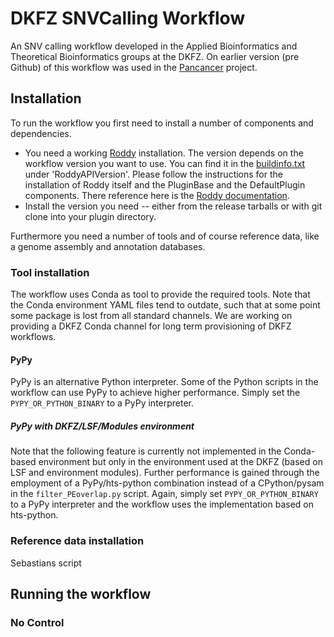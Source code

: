 # DKFZ SNVCalling Workflow

An SNV calling workflow developed in the Applied Bioinformatics and Theoretical Bioinformatics groups at the DKFZ. On earlier version (pre Github) of this workflow was used in the [Pancancer](https://github.com/TheRoddyWMS/BatchEuphoria/pull/124) project.

## Installation

To run the workflow you first need to install a number of components and dependencies.

* You need a working [Roddy](https://github.com/TheRoddyWMS/Roddy) installation. The version depends on the workflow version you want to use. You can find it in the [buildinfo.txt](buildinfo.txt) under 'RoddyAPIVersion'. Please follow the instructions for the installation of Roddy itself and the PluginBase and the DefaultPlugin components. There reference here is the [Roddy documentation](https://roddy-documentation.readthedocs.io/installationGuide.html).
* Install the version you need -- either from the release tarballs or with git clone into your plugin directory.

Furthermore you need a number of tools and of course reference data, like a genome assembly and annotation databases.

### Tool installation

The workflow uses Conda as tool to provide the required tools. Note that the Conda environment YAML files tend to outdate, such that at some point some package is lost from all standard channels. We are working on providing a DKFZ Conda channel for long term provisioning of DKFZ workflows.  

#### PyPy

PyPy is an alternative Python interpreter. Some of the Python scripts in the workflow can use PyPy to achieve higher performance. Simply set the `PYPY_OR_PYTHON_BINARY` to a PyPy interpreter.

##### PyPy with DKFZ/LSF/Modules environment

Note that the following feature is currently not implemented in the Conda-based environment but only in the environment used at the DKFZ (based on LSF and environment modules). Further performance is gained through the employment of a PyPy/hts-python combination instead of a CPython/pysam in the `filter_PEoverlap.py` script. Again, simply set `PYPY_OR_PYTHON_BINARY` to a PyPy interpreter and the workflow uses the implementation based on hts-python.

### Reference data installation

Sebastians script

## Running the workflow

### No Control

